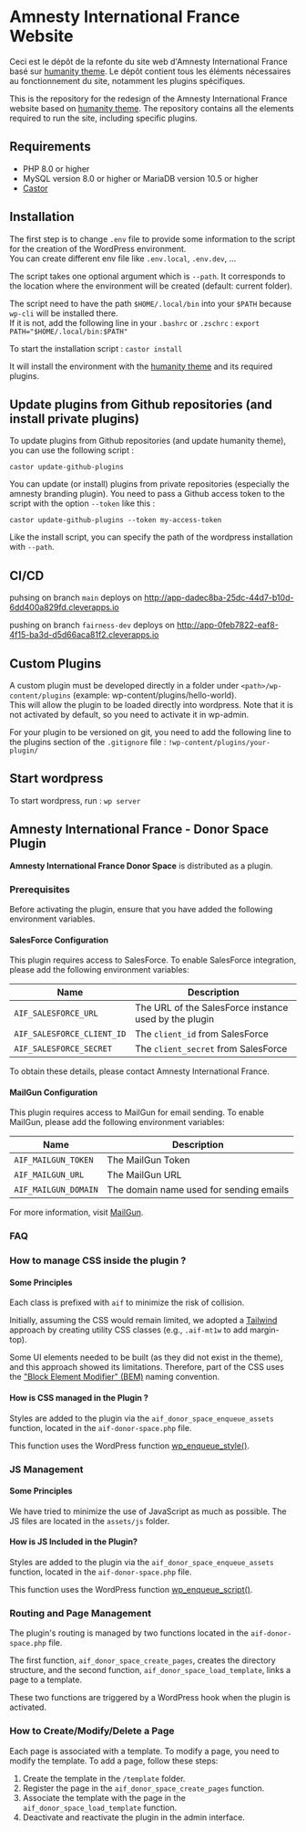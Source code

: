# Amnesty International France Website

Ceci est le dépôt de la refonte du site web d'Amnesty International France basé sur [humanity theme](https://github.com/amnestywebsite/humanity-theme). Le dépôt contient tous les éléments nécessaires au fonctionnement du site, notamment les plugins spécifiques.

This is the repository for the redesign of the Amnesty International France website based on [humanity theme](https://github.com/amnestywebsite/humanity-theme). The repository contains all the elements required to run the site, including specific plugins.

## Requirements

- PHP 8.0 or higher
- MySQL version 8.0 or higher or MariaDB version 10.5 or higher
- [Castor](https://github.com/jolicode/castor)

## Installation

The first step is to change `.env` file to provide some information to the script for the creation of the WordPress environment.  
You can create different env file like `.env.local`, `.env.dev`, ...

The script takes one optional argument which is `--path`. It corresponds to the location where the environment will be created (default: current folder).

The script need to have the path `$HOME/.local/bin` into your `$PATH` because `wp-cli` will be installed there.  
If it is not, add the following line in your `.bashrc` or `.zschrc` : `export PATH="$HOME/.local/bin:$PATH"` 

To start the installation script : `castor install`

It will install the environment with the [humanity theme](https://github.com/amnestywebsite/humanity-theme) and its required plugins.

## Update plugins from Github repositories (and install private plugins)

To update plugins from Github repositories (and update humanity theme), you can use the following script :

`castor update-github-plugins`

You can update (or install) plugins from private repositories (especially the amnesty branding plugin). You need to pass a Github access token to the script with the option `--token` like this :

`castor update-github-plugins --token my-access-token`

Like the install script, you can specify the path of the wordpress installation with `--path`.

## CI/CD

puhsing on branch `main` deploys on http://app-dadec8ba-25dc-44d7-b10d-6dd400a829fd.cleverapps.io 

pushing on branch `fairness-dev` deploys on http://app-0feb7822-eaf8-4f15-ba3d-d5d66aca81f2.cleverapps.io

## Custom Plugins

A custom plugin must be developed directly in a folder under `<path>/wp-content/plugins` (example: wp-content/plugins/hello-world).  
This will allow the plugin to be loaded directly into wordpress. Note that it is not activated by default, so you need to activate it in wp-admin.

For your plugin to be versioned on git, you need to add the following line to the plugins section of the `.gitignore` file : `!wp-content/plugins/your-plugin/`

## Start wordpress

To start wordpress, run : `wp server`

## Amnesty International France - Donor Space Plugin


**Amnesty International France Donor Space** is distributed as a plugin.

### Prerequisites

Before activating the plugin, ensure that you have added the following environment variables.

#### SalesForce Configuration

This plugin requires access to SalesForce. To enable SalesForce integration, please add the following environment variables:

| Name                     | Description                                           |
|--------------------------|-------------------------------------------------------|
| `AIF_SALESFORCE_URL`     | The URL of the SalesForce instance used by the plugin |
| `AIF_SALESFORCE_CLIENT_ID` | The `client_id` from SalesForce                      |
| `AIF_SALESFORCE_SECRET`  | The `client_secret` from SalesForce                   |

To obtain these details, please contact Amnesty International France.

#### MailGun Configuration

This plugin requires access to MailGun for email sending. To enable MailGun, please add the following environment variables:

| Name                  | Description                                    |
|-----------------------|------------------------------------------------|
| `AIF_MAILGUN_TOKEN`   | The MailGun Token                              |
| `AIF_MAILGUN_URL`     | The MailGun URL                                |
| `AIF_MAILGUN_DOMAIN`  | The domain name used for sending emails        |

For more information, visit [MailGun](https://app.mailgun.com/).

### FAQ

### How to manage CSS inside the plugin ?

#### Some Principles

Each class is prefixed with `aif` to minimize the risk of collision.

Initially, assuming the CSS would remain limited, we adopted a [Tailwind](https://tailwindcss.com/) approach by creating utility CSS classes (e.g., `.aif-mt1w` to add margin-top).

Some UI elements needed to be built (as they did not exist in the theme), and this approach showed its limitations. Therefore, part of the CSS uses the ["Block Element Modifier" (BEM)](https://getbem.com/) naming convention.

#### How is CSS managed in the Plugin ?

Styles are added to the plugin via the `aif_donor_space_enqueue_assets` function, located in the `aif-donor-space.php` file.

This function uses the WordPress function [wp_enqueue_style()](https://developer.wordpress.org/reference/functions/wp_enqueue_style/).

### JS Management

#### Some Principles

We have tried to minimize the use of JavaScript as much as possible. The JS files are located in the `assets/js` folder.

#### How is JS Included in the Plugin?

Styles are added to the plugin via the `aif_donor_space_enqueue_assets` function, located in the `aif-donor-space.php` file.

This function uses the WordPress function [wp_enqueue_script()](https://developer.wordpress.org/reference/functions/wp_enqueue_script/).

### Routing and Page Management

The plugin's routing is managed by two functions located in the `aif-donor-space.php` file.

The first function, `aif_donor_space_create_pages`, creates the directory structure, and the second function, `aif_donor_space_load_template`, links a page to a template.

These two functions are triggered by a WordPress hook when the plugin is activated.

### How to Create/Modify/Delete a Page

Each page is associated with a template. To modify a page, you need to modify the template. To add a page, follow these steps:

1. Create the template in the `/template` folder.
2. Register the page in the `aif_donor_space_create_pages` function.
3. Associate the template with the page in the `aif_donor_space_load_template` function.
4. Deactivate and reactivate the plugin in the admin interface.
